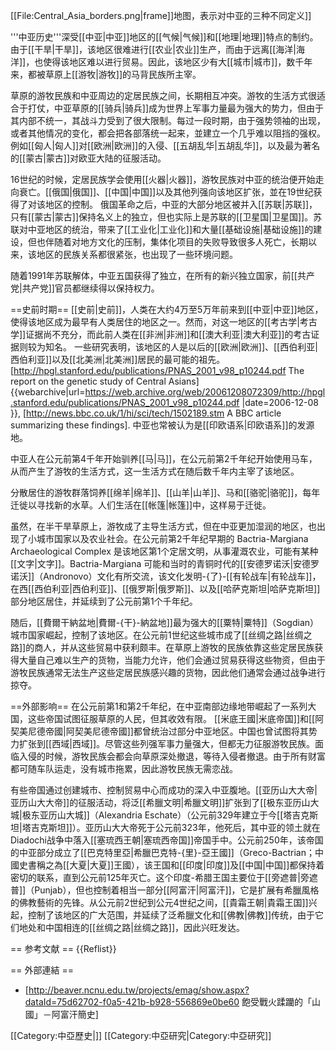 [[File:Central_Asia_borders.png|frame]]地图，表示对中亚的三种不同定义]]

'''中亚历史'''深受[[中亚|中亚]]地区的[[气候|气候]]和[[地理|地理]]特点的制约。由于[[干旱|干旱]]，该地区很难进行[[农业|农业]]生产，而由于远离[[海洋|海洋]]，也使得该地区难以进行贸易。因此，该地区少有大[[城市|城市]]，数千年来，都被草原上[[游牧|游牧]]的马背民族所主宰。

草原的游牧民族和中亚周边的定居民族之间，长期相互冲突。游牧的生活方式很适合于打仗，中亚草原的[[骑兵|骑兵]]成为世界上军事力量最为强大的势力，但由于其内部不统一，其战斗力受到了很大限制。每过一段时期，由于强势领袖的出现，或者其他情况的变化，都会把各部落统一起来，並建立一个几乎难以阻挡的强权。例如[[匈人|匈人]]对[[欧洲|欧洲]]的入侵、[[五胡乱华|五胡乱华]]，以及最为著名的[[蒙古|蒙古]]对欧亚大陆的征服活动。 

16世纪的时候，定居民族学会使用[[火器|火器]]，游牧民族对中亚的统治便开始走向衰亡。[[俄国|俄国]]、[[中国|中国]]以及其他列强向该地区扩张，並在19世纪获得了对该地区的控制。 俄国革命之后，中亚的大部分地区被并入[[苏联|苏联]]，只有[[蒙古|蒙古]]保持名义上的独立，但也实际上是苏联的[[卫星国|卫星国]]。苏联对中亚地区的统治，带来了[[工业化|工业化]]和大量[[基础设施|基础设施]]的建设，但也伴随着对地方文化的压制，集体化项目的失败导致很多人死亡，长期以来，该地区的民族关系都很紧张，也出现了一些环境问题。

随着1991年苏联解体，中亚五国获得了独立，在所有的新兴独立国家，前[[共产党|共产党]]官员都继续得以保持权力。

==史前时期==
[[史前|史前]]，人类在大约4万至5万年前来到[[中亚|中亚]]地区，使得该地区成为最早有人类居住的地区之一。然而，对这一地区的[[考古学|考古学]]证据尚不充分，而此前人类在[[非洲|非洲]]和[[澳大利亚|澳大利亚]]的考古证据则较为知名。 一些研究表明，该地区的人是以后的[[欧洲|欧洲]]、[[西伯利亚|西伯利亚]]以及[[北美洲|北美洲]]居民的最可能的祖先。 <ref>[http://hpgl.stanford.edu/publications/PNAS_2001_v98_p10244.pdf The report on the genetic study of Central Asians] {{webarchive|url=https://web.archive.org/web/20061208072309/http://hpgl.stanford.edu/publications/PNAS_2001_v98_p10244.pdf |date=2006-12-08 }}, [http://news.bbc.co.uk/1/hi/sci/tech/1502189.stm A BBC article summarizing these findings].</ref> 中亚也常被认为是[[印欧语系|印欧语系]]的发源地。

中亚人在公元前第4千年开始驯养[[马|马]]，在公元前第2千年纪开始使用马车，从而产生了游牧的生活方式，这一生活方式在随后数千年内主宰了该地区。 
 
分散居住的游牧群落饲养[[绵羊|绵羊]]、[[山羊|山羊]]、马和[[骆驼|骆驼]]，每年迁徙以寻找新的水草。人们生活在[[帐篷|帐篷]]中，这样易于迁徙。

虽然，在半干旱草原上，游牧成了主导生活方式，但在中亚更加湿润的地区，也出现了小城市国家以及农业社会。在公元前第2千年纪早期的 Bactria-Margiana Archaeological Complex 是该地区第1个定居文明，从事灌溉农业，可能有某种[[文字|文字]]。Bactria-Margiana 可能和当时的青铜时代的[[安德罗诺沃|安德罗诺沃]]（Andronovo）文化有所交流，该文化发明-{了}-[[有轮战车|有轮战车]]，在西[[西伯利亚|西伯利亚]]、[[俄罗斯|俄罗斯]]、以及[[哈萨克斯坦|哈萨克斯坦]]部分地区居住，并延续到了公元前第1个千年纪。

随后，[[費爾干納盆地|費爾-{干}-納盆地]]最为强大的[[粟特|粟特]]（Sogdian）城市国家崛起，控制了该地区。在公元前1世纪这些城市成了[[丝绸之路|丝绸之路]]的商人，并从这些贸易中获利颇丰。在草原上游牧的民族依靠这些定居民族获得大量自己难以生产的货物，当能力允许，他们会通过贸易获得这些物资，但由于游牧民族通常无法生产这些定居民族感兴趣的货物，因此他们通常会通过战争进行掠夺。

==外部影响==
在公元前第1和第2千年纪，在中亚南部边缘地带崛起了一系列大国，这些帝国试图征服草原的人民，但其收效有限。
[[米底王國|米底帝国]]和[[阿契美尼德帝國|阿契美尼德帝國]]都曾统治过部分中亚地区。中国也曾试图将其势力扩张到[[西域|西域]]。尽管这些列强军事力量强大，但都无力征服游牧民族。面临入侵的时候，游牧民族会都会向草原深处撤退，等待入侵者撤退。由于所有财富都可随车队运走，没有城市拖累，因此游牧民族无需恋战。

有些帝国通过创建城市、控制贸易中心而成功的深入中亚腹地。[[亚历山大大帝|亚历山大大帝]]的征服活动，将泛[[希臘文明|希臘文明]]扩张到了[[极东亚历山大城|极东亚历山大城]]（Alexandria Eschate）（公元前329年建立于今[[塔吉克斯坦|塔吉克斯坦]]）。亚历山大大帝死于公元前323年，他死后，其中亚的领土就在Diadochi战争中落入[[塞琉西王朝|塞琉西帝国]]帝国手中。公元前250年，该帝国的中亚部分成立了[[巴克特里亞|希臘巴克特-{里}-亞王國]]（Greco-Bactrian；中國史書稱之為[[大夏|大夏]]王國），该王国和[[印度|印度]]及[[中国|中国]]都保持着密切的联系，直到公元前125年灭亡。这个印度-希腊王国主要位于[[旁遮普|旁遮普]]（Punjab），但也控制着相当一部分[[阿富汗|阿富汗]]，它是扩展有希臘風格的佛教藝術的先锋。从公元前2世纪到公元4世纪之间，[[貴霜王朝|貴霜王国]]兴起，控制了该地区的广大范围，并延续了泛希臘文化和[[佛教|佛教]]传统，由于它们地处和中国相连的[[丝绸之路|丝绸之路]]，因此兴旺发达。

== 参考文献 ==
{{Reflist}}

== 外部連結 ==
* [http://beaver.ncnu.edu.tw/projects/emag/show.aspx?dataId=75d62702-f0a5-421b-b928-556869e0be60 飽受戰火蹂躪的「山國」－阿富汗簡史]

[[Category:中亞歷史|]]
[[Category:中亞研究|Category:中亞研究]]